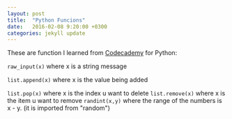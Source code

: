 ```yaml
---
layout: post
title:  "Python Funcions"
date:   2016-02-08 9:20:00 +0300
categories: jekyll update
---
```


These are function I learned from [Codecademy][code-cademy] for Python:

```raw_input(x)``` where x is a string message

```list.append(x)``` where x is the value being added

```list.pop(x)``` where x is the index u want to delete
```list.remove(x)``` where x is the item u want to remove
```randint(x,y)``` where  the range of the numbers is x - y. (it is imported from "random")



[code-cademy]: https://www.codecademy.com
